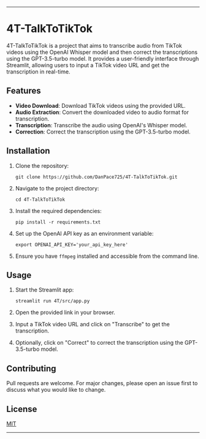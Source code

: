 
---

# 4T-TalkToTikTok

4T-TalkToTikTok is a project that aims to transcribe audio from TikTok videos using the OpenAI Whisper model and then correct the transcriptions using the GPT-3.5-turbo model. It provides a user-friendly interface through Streamlit, allowing users to input a TikTok video URL and get the transcription in real-time.

## Features

- **Video Download**: Download TikTok videos using the provided URL.
- **Audio Extraction**: Convert the downloaded video to audio format for transcription.
- **Transcription**: Transcribe the audio using OpenAI's Whisper model.
- **Correction**: Correct the transcription using the GPT-3.5-turbo model.

## Installation

1. Clone the repository:
   ```
   git clone https://github.com/DanPace725/4T-TalkToTikTok.git
   ```

2. Navigate to the project directory:
   ```
   cd 4T-TalkToTikTok
   ```

3. Install the required dependencies:
   ```
   pip install -r requirements.txt
   ```

4. Set up the OpenAI API key as an environment variable:
   ```
   export OPENAI_API_KEY='your_api_key_here'
   ```

5. Ensure you have `ffmpeg` installed and accessible from the command line.

## Usage

1. Start the Streamlit app:
   ```
   streamlit run 4T/src/app.py
   ```

2. Open the provided link in your browser.

3. Input a TikTok video URL and click on "Transcribe" to get the transcription.

4. Optionally, click on "Correct" to correct the transcription using the GPT-3.5-turbo model.

## Contributing

Pull requests are welcome. For major changes, please open an issue first to discuss what you would like to change.

## License

[MIT](https://choosealicense.com/licenses/mit/)

---
